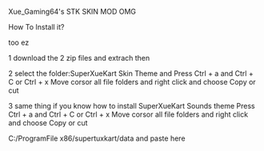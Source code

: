 Xue_Gaming64's STK SKIN MOD OMG

How To Install it?

too ez

1 download the 2 zip files and extrach then

2 select the folder:SuperXueKart Skin Theme and Press Ctrl + a and Ctrl + C or Ctrl + x  Move corsor all file folders and right click and choose Copy  or cut

3 same thing if you know how to install SuperXueKart Sounds theme  Press Ctrl + a and Ctrl + C or Ctrl + x  Move corsor all file folders and right click and choose Copy  or cut

C:/ProgramFile x86/supertuxkart/data and paste here
